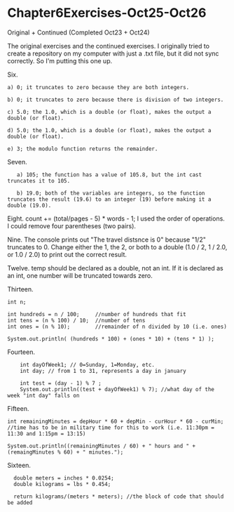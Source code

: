 Chapter6Exercises-Oct25-Oct26
=============================

Original + Continued (Completed Oct23 + Oct24)

The original exercises and the continued exercises. I originally tried to create a repository on my computer with just a .txt file, but it did not sync correctly. So I'm putting this one up.

Six. 

    a) 0; it truncates to zero because they are both integers.

    b) 0; it truncates to zero because there is division of two integers.
    
    c) 5.0; the 1.0, which is a double (or float), makes the output a double (or float).
    
    d) 5.0; the 1.0, which is a double (or float), makes the output a double (or float).
    
    e) 3; the modulo function returns the remainder.


Seven. 

       a) 105; the function has a value of 105.8, but the int cast truncates it to 105.

       b) 19.0; both of the variables are integers, so the function truncates the result (19.6) to an integer (19) before making it a double (19.0).


Eight. count += (total/pages - 5) * words - 1; I used the order of operations. I could remove four parentheses (two pairs).


Nine. The console prints out "The travel distsnce is 0" because "1/2" truncates to 0. Change either the 1, the 2, or both to       a double (1.0 / 2, 1 / 2.0, or 1.0 / 2.0) to print out the correct result.


Twelve. temp should be declared as a double, not an int. If it is declared as an int, one number will be truncated towards 		zero.


Thirteen.
	
	int n;
		
	int hundreds = n / 100;     //number of hundreds that fit
	int tens = (n % 100) / 10;  //number of tens
	int ones = (n % 10);        //remainder of n divided by 10 (i.e. ones)
		
	System.out.println( (hundreds * 100) + (ones * 10) + (tens * 1) );


Fourteen.   

	    int dayOfWeek1; // 0=Sunday, 1=Monday, etc.
	    int day; // from 1 to 31, represents a day in january
				
	    int test = (day - 1) % 7 ;
	    System.out.println((test + dayOfWeek1) % 7); //what day of the week "int day" falls on


Fifteen.    

	int remainingMinutes = depHour * 60 + depMin - curHour * 60 - curMin; //time has to be in military time for this to work (i.e. 11:30pm = 11:30 and 1:15pm = 13:15)

	System.out.println((remainingMinutes / 60) + " hours and " + (remaingMinutes % 60) + " minutes.");


Sixteen.  

	  double meters = inches * 0.0254;
  	  double kilograms = lbs * 0.454;
  
  	  return kilograms/(meters * meters); //the block of code that should be added
